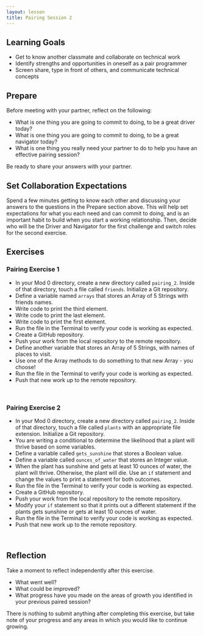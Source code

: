 ```yaml
---
layout: lesson
title: Pairing Session 2
---
```


## Learning Goals

- Get to know another classmate and collaborate on technical work
- Identify strengths and opportunities in oneself as a pair programmer
- Screen share, type in front of others, and communicate technical concepts

## Prepare

Before meeting with your partner, reflect on the following:
- What is one thing you are going to commit to doing, to be a great driver today? 
- What is one thing you are going to commit to doing, to be a great navigator today? 
- What is one thing you really need your partner to do to help you have an effective pairing session?

Be ready to share your answers with your partner.

## Set Collaboration Expectations

Spend a few minutes getting to know each other and discussing your answers to the questions in the Prepare section above. This will help set expectations for what you each need and can commit to doing, and is an important habit to build when you start a working relationship. Then, decide who will be the Driver and Navigator for the first challenge and switch roles for the second exercise.

## Exercises

<div class="s-card">
  <h3>Pairing Exercise 1</h3>
  <ul>
    <li>In your Mod 0 directory, create a new directory called <code>pairing_2</code>. Inside of that directory, touch a file called <code>friends</code>. Initialize a Git repository.</li>
    <li>Define a variable named <code>arrays</code> that stores an Array of 5 Strings with friends names.</li>
    <li>Write code to print the third element.</li>
    <li>Write code to print the last element.</li>
    <li>Write code to print the first element.</li>
    <li>Run the file in the Terminal to verify your code is working as expected.</li>
    <li>Create a GitHub repository.</li>
    <li>Push your work from the local repository to the remote repository.</li>
    <li>Define another variable that stores an Array of 5 Strings, with names of places to visit.</li>
    <li>Use one of the Array methods to do something to that new Array - you choose!</li>
    <li>Run the file in the Terminal to verify your code is working as expected.</li>
    <li>Push that new work up to the remote repository.</li>
  </ul>
</div>
<br>

<div class="s-card">
  <h3>Pairing Exercise 2</h3>
  <ul>
    <li>In your Mod 0 directory, create a new directory called <code>pairing_2</code>. Inside of that directory, touch a file called <code>plants</code> with an appropriate file extension. Initialize a Git repository.</li>
    <li>You are writing a conditional to determine the likelihood that a plant will thrive based on some variables.</li>
    <li>Define a variable called <code>gets_sunshine</code> that stores a Boolean value.</li>
    <li>Define a variable called <code>ounces_of_water</code> that stores an Integer value.</li>
    <li>When the plant has sunshine and gets at least 10 ounces of water, the plant will thrive. Otherwise, the plant will die. Use an <code>if</code> statement and change the values to print a statement for both outcomes.</li>
    <li>Run the file in the Terminal to verify your code is working as expected.</li>
    <li>Create a GitHub repository.</li>
    <li>Push your work from the local repository to the remote repository.</li>
    <li>Modify your <code>if</code> statement so that it prints out a different statement if the plants gets sunshine or gets at least 10 ounces of water.</li>
    <li>Run the file in the Terminal to verify your code is working as expected.</li>
    <li>Push that new work up to the remote repository.</li>
  </ul>
</div>
<br>

## Reflection

Take a moment to reflect independently after this exercise.
- What went well?
- What could be improved?
- What progress have you made on the areas of growth you identified in your previous paired session?

There is nothing to submit anything after completing this exercise, but take note of your progress and any areas in which you would like to continue growing.

<br><br><br><br><br>